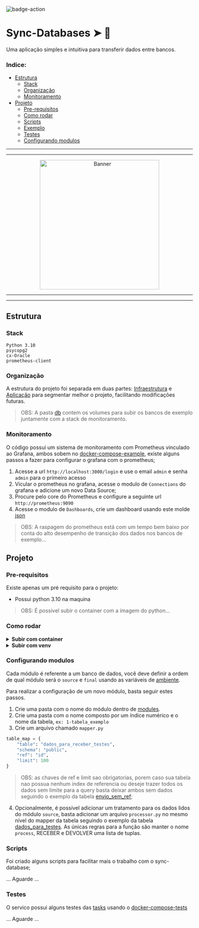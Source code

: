 ![badge-action](https://github.com/CriticalNoob02/sync-database/actions/workflows/continuous_deployment.yaml/badge.svg)

# Sync-Databases ➤ 🐍 

Uma aplicação simples e intuitiva para transferir dados entre bancos.

### Indice:

* [Estrutura](#estrutura)
    * [Stack](#stack)
    * [Organização](#organização)
    * [Monitoramento](#monitoramento)
* [Projeto](#projeto)
    * [Pre-requisitos](#pré-requisitos)
    * [Como rodar](#como-rodar)
    * [Scripts](#scripts)
    * [Exemplo](#exemplo)
    * [Testes](#testes)
    * [Configurando modulos](#configurando-modulos)

---
---

<p align="center">
  <a href="https://github.com/radarsaude/api-ia">
    <img src="https://4kwallpapers.com/images/walls/thumbs_3t/15294.png" width="80%" height="350" alt="Banner">
  </a>
<p/>

---
---

## Estrutura

### Stack
```
Python 3.10
psycopg2
cx-Oracle
prometheus-client
```


### Organização
A estrutura do projeto foi separada em duas partes: [Infraestrutura](./infra/) e [Aplicação](./app/) para segmentar melhor o projeto, facilitando modificações futuras.

> OBS: A pasta [db](./infra/db) contem os volumes para subir os bancos de exemplo juntamente com a stack de monitoramento.


### Monitoramento
O código possui um sistema de monitoramento com Prometheus vinculado ao Grafana, ambos sobem no [docker-compose-example](./infra/dockerfiles/docker-compose-example.yaml), existe alguns passos a fazer para configurar o grafana com o prometheus;

1. Acesse a url `http://localhost:3000/login` e use o email `admin` e senha `admin` para  o primeiro acesso
2. Vicular o prometheus no grafana, acesse o modulo de `Connections` do grafana e adicione um novo Data Source;
3. Procure pelo core do Prometheus e configure a seguinte url `http://prometheus:9090`
4. Acesse o modulo de `Dashboards`, crie um dashboard usando este molde [json](./infra/data/grafana_example/dashboard.json)

> OBS: A raspagem do prometheus está com um tempo bem baixo por conta do alto desempenho de transição dos dados nos bancos de exemplo...


## Projeto

### Pre-requisitos
Existe apenas um pré requisito para o projeto:

- Possui python 3.10 na maquina

> OBS: É possivel subir o container com a imagem do python...


### Como rodar

<details>
<summary><b>Subir com container</b></summary>

- Para subir o compose de exemplo basta digitar no terminal `make compose-example`
- Aguarde pacificamente...

> OBS: Caso deseje criar um proprio compose basta criar no mesmo diretorio e mudar o nome do arquivo no [makefile](./makefile)

</details>

<details>
<summary><b>Subir com venv</b></summary>

- Crie uma venv usando o comando `make create-venv`;
- Entre na venv usando o comando `source .venv/bin/activate`;
- Instale as dependencias usando o comando `make install`;
- Copie o arquivo [.env.example](./infra/envs/.env.example) e remova o `.example`;
- Preencha suas variáveis de ambiente;
- Rode aplicação usando o comando `make run`;

</details>


### Configurando modulos
Cada módulo é referente a um banco de dados, você deve definir a ordem de qual módulo será o `source` e `final` usando as variáveis de [ambiente](./infra/envs/.env.example#L4).

Para realizar a configuração de um novo módulo, basta seguir estes passos.

1. Crie uma pasta com o nome do módulo dentro de [modules](./app/modules/).
2. Crie uma pasta com o nome composto por um índice numérico e o nome da tabela, `ex: 1-tabela_exemplo`
3. Crie um arquivo chamado `mapper.py`
```python
table_map = {
    "table": "dados_para_receber_testes",
    "schema": "public",
    "ref": "id",
    "limit": 100
}
```
> OBS: as chaves de ref e limit sao obrigatorias, porem caso sua tabela nao possua nenhum index de referencia ou deseje trazer todos os dados sem limite para a query basta deixar ambos sem dados seguindo o exemplo da tabela [envio_sem_ref](./app/modules/source_example/tables/2-envio_sem_ref/mapper.py);  

4. Opcionalmente, é possível adicionar um tratamento para os dados lidos do módulo `source`, basta adicionar um arquivo `processor.py` no mesmo nível do mapper da tabela seguindo o exemplo da tabela [dados_para_testes](./app/modules/source_example/tables/1-dados_para_testes/process.py). As únicas regras para a função são manter o nome `process`, RECEBER e DEVOLVER uma lista de tuplas.


### Scripts
Foi criado alguns scripts para facilitar mais o trabalho com o sync-database;

... Aguarde ...


### Testes
O servico possui alguns testes das [tasks](./app/core/tasks/__init__.py) usando o [docker-compose-tests](./infra/dockerfiles/docker-compose-tests.yaml)

... Aguarde ...
